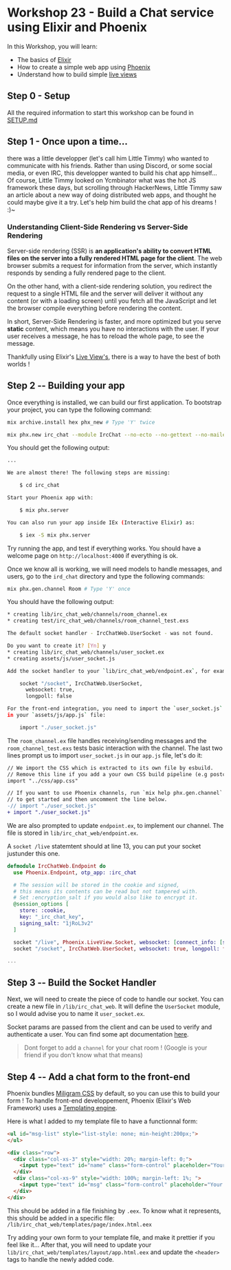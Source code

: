# Workshop 23 - Build a Chat service using Elixir and Phoenix

In this Workshop, you will learn:
 - The basics of [Elixir](https://elixir-lang.org/)
 - How to create a simple web app using [Phoenix](https://www.phoenixframework.org/)
 - Understand how to build simple [live views](https://hexdocs.pm/phoenix_live_view/Phoenix.LiveView.html)

## Step 0 - Setup

All the required information to start this workshop can be found in [SETUP.md](./SETUP.md)

## Step 1 - Once upon a time...

there was a little developper (let's call him Little Timmy) who wanted to communicate with his friends.
Rather than using Discord, or some social media, or even IRC, this developper wanted to build his chat app himself...
Of course, Little Timmy looked on Ycmbinator what was the hot JS framework these days, but scrolling through HackerNews,
Little Timmy saw an article about a new way of doing distributed web apps, and thought he could maybe give it a try.
Let's help him build the chat app of his dreams ! :)~

### Understanding Client-Side Rendering vs Server-Side Rendering


Server-side rendering (SSR) is **an application's ability to convert HTML files on the server into a fully rendered HTML page for the client**. The web browser submits a request for information from the server, which instantly responds by sending a fully rendered page to the client.

On the other hand, with a client-side rendering solution, you redirect the request to a single HTML file and the server will deliver it without any content (or with a loading screen) until you fetch all the JavaScript and let the browser compile everything before rendering the content.

In short, Server-Side Rendering is faster, and more optimized but you serve **static** content, which means you have no interactions with the user. If your user receives a message, he has to reload the whole page, to see the message.

Thankfully using Elixir's [Live View's](https://hexdocs.pm/phoenix_live_view/Phoenix.LiveView.html), there is a way to have the best of both worlds !

## Step 2 -- Building your app

Once everything is installed, we can build our first application.
To bootstrap your project, you can type the following command: 

```bash
mix archive.install hex phx_new # Type 'Y' twice

mix phx.new irc_chat --module IrcChat --no-ecto --no-gettext --no-mailer --verbose # type 'Y' once
```

You should get the following output:
```bash
...

We are almost there! The following steps are missing:

    $ cd irc_chat

Start your Phoenix app with:

    $ mix phx.server

You can also run your app inside IEx (Interactive Elixir) as:

    $ iex -S mix phx.server

```

Try running the app, and test if everything works. You should have a welcome page on `http://localhost:4000` if everything is ok.

Once we know all is working, we will need models to handle messages, and users, go to the `ird_chat` directory and type the following commands:
```bash
mix phx.gen.channel Room # Type 'Y' once
```

You should have the following output:
```bash
* creating lib/irc_chat_web/channels/room_channel.ex
* creating test/irc_chat_web/channels/room_channel_test.exs

The default socket handler - IrcChatWeb.UserSocket - was not found.

Do you want to create it? [Yn] y
* creating lib/irc_chat_web/channels/user_socket.ex
* creating assets/js/user_socket.js

Add the socket handler to your `lib/irc_chat_web/endpoint.ex`, for example:

    socket "/socket", IrcChatWeb.UserSocket,
      websocket: true,
      longpoll: false

For the front-end integration, you need to import the `user_socket.js`
in your `assets/js/app.js` file:

    import "./user_socket.js"
```

The `room_channel.ex` file handles receiving/sending messages and the `room_channel_test.exs` tests basic interaction with the channel. 
The last two lines prompt us to import `user_socket.js` in our `app.js` file, let's do it:

```diff
// We import the CSS which is extracted to its own file by esbuild.
// Remove this line if you add a your own CSS build pipeline (e.g postcss).
import "../css/app.css"

// If you want to use Phoenix channels, run `mix help phx.gen.channel`
// to get started and then uncomment the line below.
-// import "./user_socket.js"
+ import "./user_socket.js"
```

We are also prompted to update `endpoint.ex`, to implement our channel. 
The file is stored in `lib/irc_chat_web/endpoint.ex`.

A `socket /live` statemtent should at line 13, you can put your socket justunder this one.

```elixir
defmodule IrcChatWeb.Endpoint do
  use Phoenix.Endpoint, otp_app: :irc_chat

  # The session will be stored in the cookie and signed,
  # this means its contents can be read but not tampered with.
  # Set :encryption_salt if you would also like to encrypt it.
  @session_options [
    store: :cookie,
    key: "_irc_chat_key",
    signing_salt: "1jRoL3v2"
  ]

  socket "/live", Phoenix.LiveView.Socket, websocket: [connect_info: [session: @session_options]]
  socket "/socket", IrcChatWeb.UserSocket, websocket: true, longpoll: false

...
```

## Step 3 -- Build the Socket Handler

Next, we will need to create the piece of code to handle our socket. You can create a new file in `/lib/irc_chat_web`. It will define the `UserSocket` module, so I would advise you to name it `user_socket.ex`.

Socket params are passed from the client and can be used to verify and authenticate a user. 
You can find some apt documentation [here](https://hexdocs.pm/phoenix/Phoenix.Socket.html).

> Dont forget to add a `channel` for your chat room ! 
> (Google is your friend if you don't know what that means)

## Step 4 -- Add a chat form to the front-end
Phoenix bundles [Miligram CSS](https://milligram.io/grids.html) by default, so you can use this to build your form ! 
To handle front-end developpement, Phoenix (Elixir's Web Framework) uses a [Templating engine](https://www.educative.io/edpresso/what-are-template-engines). 

Here is what I added to my template file to have a functionnal form:
```html
<ul id="msg-list" style="list-style: none; min-height:200px;">
</ul>

<div class="row">
  <div class="col-xs-3" style="width: 20%; margin-left: 0;">
    <input type="text" id="name" class="form-control" placeholder="Your Name" style="border: 1px black solid; font-size: 1.3em;" autofocus>
  </div>
  <div class="col-xs-9" style="width: 100%; margin-left: 1%; ">
    <input type="text" id="msg" class="form-control" placeholder="Your Message" style="border: 1px black solid; font-size: 1.3em;">
  </div>
</div>
```

This should be added in a file finishing by `.eex`.
To know what it represents, this should be added in a specific flle: `/lib/irc_chat_web/templates/page/index.html.eex`

Try adding your own form to your template file, and make it prettier if you feel like it...
After that, you will need to update your `lib/irc_chat_web/templates/layout/app.html.eex` and update the `<header>` tags to handle the newly added code.
